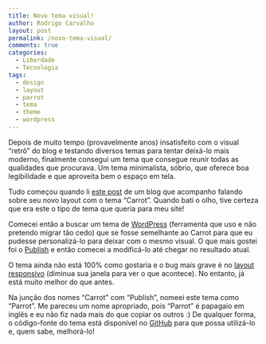 ```yaml
---
title: Novo tema visual!
author: Rodrigo Carvalho
layout: post
permalink: /novo-tema-visual/
comments: true
categories:
  - Liberdade
  - Tecnologia
tags:
  - design
  - layout
  - parrot
  - tema
  - theme
  - wordpress
---
```

Depois de muito tempo (provavelmente anos) insatisfeito com o visual &#8220;retrô&#8221; do blog e testando diversos temas para tentar deixá-lo mais moderno, finalmente consegui um tema que consegue reunir todas as qualidades que procurava. Um tema minimalista, sóbrio, que oferece boa legibilidade e que aproveita bem o espaço em tela.

<!-- more -->

Tudo começou quando li <a href="http://cyrilmottier.com/2013/03/17/redesigning-cyrilmottier-dot-com/" target="_blank">este post</a> de um blog que acompanho falando sobre seu novo layout com o tema &#8220;Carrot&#8221;. Quando bati o olho, tive certeza que era este o tipo de tema que queria para meu site!

Comecei então a buscar um tema de <a title="Site do WordPress" href="http://wordpress.org/" target="_blank">WordPress</a> (ferramenta que uso e não pretendo migrar tão cedo) que se fosse semelhante ao Carrot para que eu pudesse personalizá-lo para deixar com o mesmo visual. O que mais gostei foi o <a title="Tema Publish" href="http://wordpress.org/extend/themes/publish" target="_blank">Publish</a> e então comecei a modificá-lo até chegar no resultado atual.

O tema ainda não está 100% como gostaria e o bug mais grave é no <a title="Responsive web design na Wikipédia" href="http://en.wikipedia.org/wiki/Responsive_web_design" target="_blank">layout responsivo</a> (diminua sua janela para ver o que acontece). No entanto, já está muito melhor do que antes.

Na junção dos nomes &#8220;Carrot&#8221; com &#8220;Publish&#8221;, nomeei este tema como &#8220;Parrot&#8221;. Me pareceu um nome apropriado, pois &#8220;Parrot&#8221; é papagaio em inglês e eu não fiz nada mais do que copiar os outros :) De qualquer forma, o código-fonte do tema está disponível no <a title="Repositório do tema Parrot" href="https://github.com/rcsilva83/parrot" target="_blank">GitHub</a> para que possa utilizá-lo e, quem sabe, melhorá-lo!
